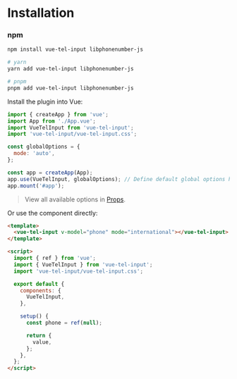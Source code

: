 # Installation

### npm

```bash
npm install vue-tel-input libphonenumber-js

# yarn 
yarn add vue-tel-input libphonenumber-js

# pnpm
pnpm add vue-tel-input libphonenumber-js
```

Install the plugin into Vue:

```javascript
import { createApp } from 'vue';
import App from './App.vue';
import VueTelInput from 'vue-tel-input';
import 'vue-tel-input/vue-tel-input.css';

const globalOptions = {
  mode: 'auto',
};

const app = createApp(App);
app.use(VueTelInput, globalOptions); // Define default global options here (optional)
app.mount('#app');
```

> View all available options in [Props](/usage/props).

Or use the component directly:

```html
<template>
  <vue-tel-input v-model="phone" mode="international"></vue-tel-input>
</template>

<script>
  import { ref } from 'vue';
  import { VueTelInput } from 'vue-tel-input';
  import 'vue-tel-input/vue-tel-input.css';

  export default {
    components: {
      VueTelInput,
    },

    setup() {
      const phone = ref(null);

      return {
        value,
      };
    },
  };
</script>
```
